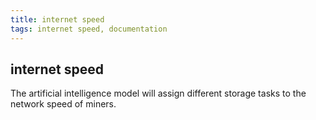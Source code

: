 ```yaml
---
title: internet speed
tags: internet speed, documentation
---
```


## internet speed 

The artificial intelligence model will assign different storage tasks to the network speed of miners.
